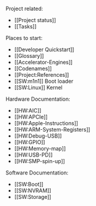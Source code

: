 Project related:
* [[Project status]]
* [[Tasks]]

Places to start:
* [[Developer Quickstart]]
* [[Glossary]]
* [[Accelerator-Engines]]
* [[Codenames]]
* [[Project:References]]
* [[SW:m1n1]] Boot loader
* [[SW:Linux]] Kernel

Hardware Documentation:
* [[HW:AIC]]
* [[HW:APCIe]]
* [[HW:Apple-Instructions]]
* [[HW:ARM-System-Registers]]
* [[HW:Debug-USB]]
* [[HW:GPIO]]
* [[HW:Memory-map]]
* [[HW:USB-PD]]
* [[HW:SMP-spin-up]]

Software Documentation:
* [[SW:Boot]]
* [[SW:NVRAM]]
* [[SW:Storage]]